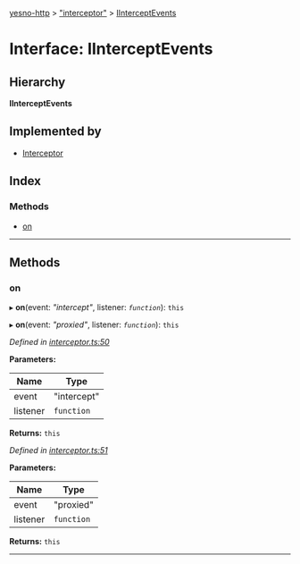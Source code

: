 [yesno-http](../README.md) > ["interceptor"](../modules/_interceptor_.md) > [IInterceptEvents](../interfaces/_interceptor_.iinterceptevents.md)

# Interface: IInterceptEvents

## Hierarchy

**IInterceptEvents**

## Implemented by

* [Interceptor](../classes/_interceptor_.interceptor.md)

## Index

### Methods

* [on](_interceptor_.iinterceptevents.md#on)

---

## Methods

<a id="on"></a>

###  on

▸ **on**(event: *"intercept"*, listener: *`function`*): `this`

▸ **on**(event: *"proxied"*, listener: *`function`*): `this`

*Defined in [interceptor.ts:50](https://github.com/FormidableLabs/yesno/blob/b6b210e/src/interceptor.ts#L50)*

**Parameters:**

| Name | Type |
| ------ | ------ |
| event | "intercept" |
| listener | `function` |

**Returns:** `this`

*Defined in [interceptor.ts:51](https://github.com/FormidableLabs/yesno/blob/b6b210e/src/interceptor.ts#L51)*

**Parameters:**

| Name | Type |
| ------ | ------ |
| event | "proxied" |
| listener | `function` |

**Returns:** `this`

___

